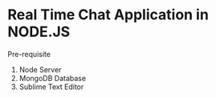 Real Time Chat Application in NODE.JS
==========
Pre-requisite
1. Node Server
2. MongoDB Database
3. Sublime Text Editor
